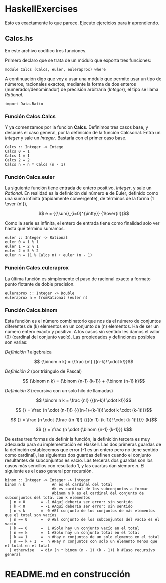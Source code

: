# HaskellExercises

Esto es exactamente lo que parece. Ejecuto ejercicios
para ir aprendiendo.

## Calcs.hs

En este archivo codifico tres funciones.

Primero declaro que se trata de un módulo que exporta
tres funciones:

    module Calcs (Calcs, euler, euleraprox) where

A continuación digo que voy a usar una módulo que
permite usar un tipo de números, racionales exactos,
mediante la forma de dos enteros (numerador/denominador)
de precisión arbitraria (*Integer*), el tipo se llama
*Rational*.

    import Data.Ratio

### Función **Calcs.Calcs**

Y ya comenzamos por la funcion **Calcs**. Definimos
tres casos base, y después el caso general, por la
definición de la función Calcsorial. Entra un *Integer*
y sale un *Integer*. Bastaría con el primer caso base.

    Calcs :: Integer -> Intege
    Calcs 0 = 1
    Calcs 1 = 1
    Calcs 2 = 2
    Calcs n = n * Calcs (n - 1)

### Función **Calcs.euler**

La siguiente función tiene entrada de entero positivo,
*Integer*, y sale un *Rational*. En realidad es la
definición del número **e** de Euler, definido como
una suma infinita (rápidamente convergente), de
términos de la forma \(1 \over {n!}\),

```math
    e = {{\sum}_{i=0}^{\infty}} {1\over{i!}}
```

Como la serie es infinita, el entero de entrada tiene
como finalidad solo ver hasta qué término sumamos.

    euler :: Integer -> Rational
    euler 0 = 1 % 1
    euler 1 = 2 % 1
    euler 2 = 5 % 2
    euler n = (1 % Calcs n) + euler (n - 1)

### Función **Calcs.euleraprox**

La última función es simplemente el paso de
racional exacto a formato punto flotante de
doble precision.

    euleraprox :: Integer -> Double
    euleraprox n = fromRational (euler n)

### Función **Calcs.binom**

Esta función es el número combinatorio que nos da
el número de conjuntos diferentes de \(k\) elementos
en un conjunto de \(n\) elementos.
Ha de ser un número entero exacto y positivo. A los
casos sin sentido les damos el valor \(0\) (cardinal
del conjunto vacío). Las propiedades y definciones
posibles son varias:

*Definición 1* algebraica
```math
    {\binom n k} = {\frac {n!} {(n-k)! \cdot k!}}
```
*Definición 2* (por triángulo de Pascal)
```math
    {\binom n k} = {\binom {n-1} {k-1}} + {\binom {n-1} k}
```
*Definición 3* (recursiva con un solo hilo de llamadas)
```math
	\binom n k = \frac {n!} {{(n-k)! \cdot k!}}
```
```math
	{} =  \frac {n \cdot (n-1)!} {{((n-1)-(k-1))! \cdot k \cdot (k-1)!}}
```
```math
	{} =  \frac {n \cdot {\frac {(n-1)!} {{((n-1)-(k-1))! \cdot (k-1)!}}}} {k}
```
```math
	{} =  \frac {n \cdot {\binom {n-1} {k-1}}} k
```

De estas tres formas de definir la función, la definición tercera es muy adecuada para su implementación en Haskell.
Las dos primeras guardas de la definción establecemos que error (-1 es un entero pero no tiene sentido como cardinal), las siguientes dos guardas
definen cuando el conjunto resultantes de subconjuntos es vacío. 
Las terceras dos guardas son los casos más sencillos con resultado 1, y las cuartas dan siempre *n*. El siguiente es el caso general por recursión.

    binom :: Integer -> Integer -> Integer
    binom n k            #n es el cardinal del total 
                         #k es cardinal de los subconjuntos a formar
                         #binom n k es el cardinal del conjunto de subconjuntos del total con k elementos
      | n < 0       = -1 #Aquí debería ser error: sin sentido
      | k < 0       = -1 #Aquí debería ser error: sin sentido
      | n < k       =  0 #El conjunto de los conjuntos de más elementos que el total son vacíos
      | n == 0      =  0 #El conjunto de los subconjuntos del vacío es el vacío
      | k == 0      =  1 #Solo hay un conjunto vacío en el total
      | n == k      =  1 #Solo hay un conjunto total en el total
      | k == 1      =  n #Hay n conjuntos de un solo elemento en el total
      | n == k + 1  =  n #Hay n conjuntos con solo un elemento menos que el total en el total
      | otherwise   = div (n * binom (n - 1) (k - 1)) k #Caso recursivo general
      
# README.md en construcción
